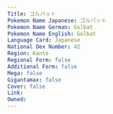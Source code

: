 ```yaml
---
﻿Title: ゴルバット
Pokemon Name Japanese: ゴルバット
Pokemon Name German: Golbat
Pokemon Name English: Golbat
Language Card: Japanese
National Dex Number: 42
Region: Kanto
Regional Form: false
Additional Form: false
Mega: false
Gigantamax: false
Cover: false
Link: 
Owned: 
---
```

